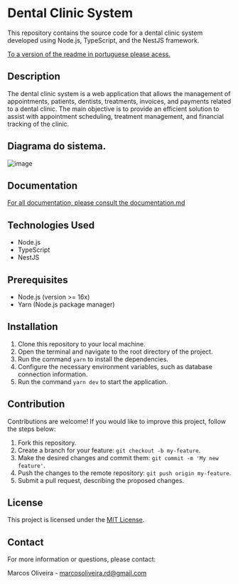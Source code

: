 # Dental Clinic System

This repository contains the source code for a dental clinic system developed using Node.js, TypeScript, and the NestJS framework.

[To a version of the readme in portuguese please acess.](Readme.md)

## Description

The dental clinic system is a web application that allows the management of appointments, patients, dentists, treatments, invoices, and payments related to a dental clinic. The main objective is to provide an efficient solution to assist with appointment scheduling, treatment management, and financial tracking of the clinic.

## Diagrama do sistema.

![image](https://github.com/Marcos-OLiveiraVO/Clinic-Odontologic/assets/88260644/b118371a-46ae-453e-8648-8b78e9e056a9)

## Documentation

[For all documentation, please consult the documentation.md](documentation.md)

## Technologies Used

- Node.js
- TypeScript
- NestJS

## Prerequisites

- Node.js (version >= 16x)
- Yarn (Node.js package manager)

## Installation

1. Clone this repository to your local machine.
2. Open the terminal and navigate to the root directory of the project.
3. Run the command `yarn` to install the dependencies.
4. Configure the necessary environment variables, such as database connection information.
5. Run the command `yarn dev` to start the application.

## Contribution

Contributions are welcome! If you would like to improve this project, follow the steps below:

1. Fork this repository.
2. Create a branch for your feature: `git checkout -b my-feature`.
3. Make the desired changes and commit them: `git commit -m 'My new feature'`.
4. Push the changes to the remote repository: `git push origin my-feature`.
5. Submit a pull request, describing the proposed changes.

## License

This project is licensed under the [MIT License](https://opensource.org/licenses/MIT).

## Contact

For more information or questions, please contact:

Marcos Oliveira - [marcosoliveira.rd@gmail.com](mailto:marcosoliveira.rd@gmail.com)
